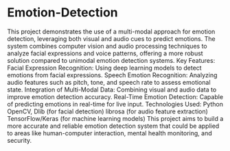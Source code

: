 # Emotion-Detection
This project demonstrates the use of a multi-modal approach for emotion detection, leveraging both visual and audio cues to predict emotions. The system combines computer vision and audio processing techniques to analyze facial expressions and voice patterns, offering a more robust solution compared to unimodal emotion detection systems.
Key Features:
Facial Expression Recognition: Using deep learning models to detect emotions from facial expressions.
Speech Emotion Recognition: Analyzing audio features such as pitch, tone, and speech rate to assess emotional state.
Integration of Multi-Modal Data: Combining visual and audio data to improve emotion detection accuracy.
Real-Time Emotion Detection: Capable of predicting emotions in real-time for live input.
Technologies Used:
Python
OpenCV, Dlib (for facial detection)
librosa (for audio feature extraction)
TensorFlow/Keras (for machine learning models)
This project aims to build a more accurate and reliable emotion detection system that could be applied to areas like human-computer interaction, mental health monitoring, and security.
